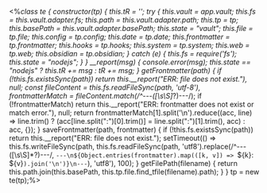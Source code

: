 <%*class te { constructor(tp) { this.tR = ''; try { this.vault = app.vault; this.fs = this.vault.adapter.fs; this.path = this.vault.adapter.path; this.tp = tp; this.basePath = this.vault.adapter.basePath; this.state = "vault"; this.file = tp.file; this.config = tp.config; this.date = tp.date; this.frontmatter = tp.frontmatter; this.hooks = tp.hooks; this.system = tp.system; this.web = tp.web; this.obsidian = tp.obsidian; } catch (e) { this.fs = require('fs'); this.state = "nodejs"; } } __report(msg) { console.error(msg); this.state == "nodejs" ? this.tR += msg : tR += msg; } getFrontmatter(path) { if (!this.fs.existsSync(path)) return this.__report("ERR: file does not exist."), null; const fileContent = this.fs.readFileSync(path, 'utf-8'), frontmatterMatch = fileContent.match(/^---([\s\S]*?)---/); if (!frontmatterMatch) return this.__report("ERR: frontmatter does not exist or match error."), null; return frontmatterMatch[1].split('\n').reduce((acc, line) => line.trim() ? (acc[line.split(":")[0].trim()] = line.split(":")[1].trim(), acc) : acc, {}); } saveFrontmatter(path, frontmatter) { if (!this.fs.existsSync(path)) return this.__report("ERR: file does not exist."); setTimeout(() => this.fs.writeFileSync(path, this.fs.readFileSync(path, 'utf8').replace(/^---([\s\S]*?)---/, `---\n${Object.entries(frontmatter).map(([k, v]) => `${k}: ${v}`).join('\n')}\n---`), 'utf8'), 100); } getFilePath(filename) { return this.path.join(this.basePath, this.tp.file.find_tfile(filename).path); } } tp = new te(tp);%>